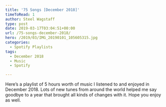 ```yaml
---
title: '75 Songs [December 2018]'
timeToRead: 1 
author: Steel Wagstaff
type: post
date: 2019-03-17T03:04:51+00:00
url: /75-songs-december-2018/
hero: /2019/03/IMG_20190101_105605315.jpg
categories:
  - Spotify Playlists
tags:
  - December 2018
  - Music
  - Spotify

---
```

Here&#8217;s a playlist of 5 hours worth of music I listened to and enjoyed in December 2018. Lots of new tunes from around the world helped me say goodbye to a year that brought all kinds of changes with it. Hope you enjoy as well.